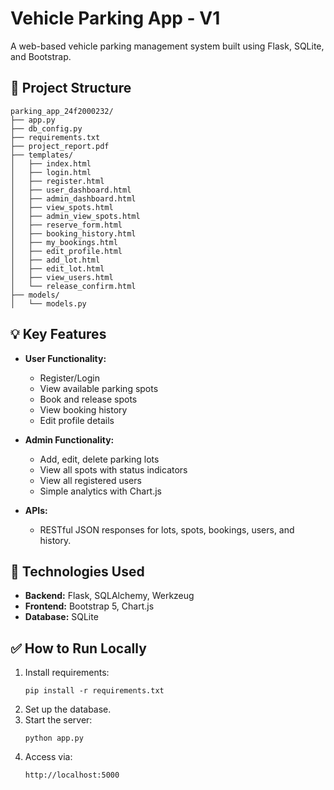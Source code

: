 
# Vehicle Parking App - V1

A web-based vehicle parking management system built using Flask, SQLite, and Bootstrap.

## 📁 Project Structure

```
parking_app_24f2000232/
├── app.py
├── db_config.py
├── requirements.txt
├── project_report.pdf
├── templates/
│   ├── index.html
│   ├── login.html
│   ├── register.html
│   ├── user_dashboard.html
│   ├── admin_dashboard.html
│   ├── view_spots.html
│   ├── admin_view_spots.html
│   ├── reserve_form.html
│   ├── booking_history.html
│   ├── my_bookings.html
│   ├── edit_profile.html
│   ├── add_lot.html
│   ├── edit_lot.html
│   ├── view_users.html
│   └── release_confirm.html
├── models/
│   └── models.py
```

## 💡 Key Features

- **User Functionality:**
  - Register/Login
  - View available parking spots
  - Book and release spots
  - View booking history
  - Edit profile details

- **Admin Functionality:**
  - Add, edit, delete parking lots
  - View all spots with status indicators
  - View all registered users
  - Simple analytics with Chart.js

- **APIs:**
  - RESTful JSON responses for lots, spots, bookings, users, and history.

## 🚀 Technologies Used

- **Backend:** Flask, SQLAlchemy, Werkzeug
- **Frontend:** Bootstrap 5, Chart.js
- **Database:** SQLite

## ✅ How to Run Locally

1. Install requirements:
   ```
   pip install -r requirements.txt
   ```
2. Set up the database.
3. Start the server:
   ```
   python app.py
   ```
4. Access via:
   ```
   http://localhost:5000
   ```